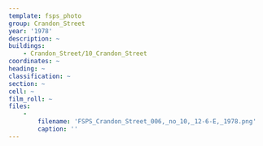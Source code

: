 ```yaml
---
template: fsps_photo
group: Crandon_Street
year: '1978'
description: ~
buildings:
    - Crandon_Street/10_Crandon_Street
coordinates: ~
heading: ~
classification: ~
section: ~
cell: ~
film_roll: ~
files:
    -
        filename: 'FSPS_Crandon_Street_006,_no_10,_12-6-E,_1978.png'
        caption: ''
---
```

